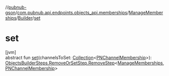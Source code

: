 //[pubnub-gson](../../../../index.md)/[com.pubnub.api.endpoints.objects_api.memberships](../../index.md)/[ManageMemberships](../index.md)/[Builder](index.md)/[set](set.md)

# set

[jvm]\
abstract fun [set](set.md)(channelsToSet: [Collection](https://docs.oracle.com/javase/8/docs/api/java/util/Collection.html)&lt;[PNChannelMembership](../../../com.pubnub.api.models.consumer.objects_api.membership/-p-n-channel-membership/index.md)&gt;): [ObjectsBuilderSteps.RemoveOrSetStep.RemoveStep](../../../com.pubnub.api.endpoints.objects_api.utils/-objects-builder-steps/-remove-or-set-step/-remove-step/index.md)&lt;[ManageMemberships](../index.md), [PNChannelMembership](../../../com.pubnub.api.models.consumer.objects_api.membership/-p-n-channel-membership/index.md)&gt;
